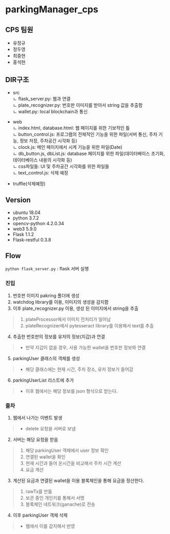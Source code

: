 # parkingManager_cps

## CPS 팀원

- 유정규
- 정두영
- 최중현
- 홍석현

## DIR구조

- src  
  ㄴ flask_server.py: 웹과 연결  
  ㄴ plate_recognizer.py: 번호판 이미지를 받아서 string 값을 추출함  
  ㄴ wallet.py: local blockchain과 통신

- web  
  ㄴ index.html, database.html: 웹 페이지를 위한 기보적인 틀  
  ㄴ button_control.js: 프로그램의 전체적인 기능을 위한 파일(서버 통신, 주차 기능, 정보 저장, 주차공간 시각화 등)  
  ㄴ clock.js: 메인 페이지에서 시계 기능을 위한 파일(Date)  
  ㄴ db_button.js, dbList.js: database 페이지를 위한 파일(데이터베이스 초기화, 데이터베이스 내용의 시각화 등)  
  ㄴ css파일들: UI 및 주차공간 시각화를 위한 파일들  
  ㄴ text_control.js: 삭제 예정

- truffle(삭제예정)

## Version

- ubuntu 18.04
- python 3.7.2
- opencv-python 4.2.0.34
- web3 5.9.0
- Flask 1.1.2
- Flask-restful 0.3.8

## Flow
`python flask_server.py` : flask 서버 실행
### 진입
1. 번호판 이미지 pakring 폴더에 생성
2. watchdog library를 이용, 이미지의 생성을 감지함
3. 이후 plate_recognizer.py 이용, 생성 된 이미지에서 string을 추출
>  1. plateProcessor에서 이미지 전처리가 일어남
>  2. plateRecognizer에서 pytesseract library를 이용해서 text를 추출
4. 추출한 번호판의 정보를 유저의 정보(지갑)과 연결
>  - 만약 지갑이 없을 경우, 사용 가능한 wallet을 번호판 정보와 연결
5. parkingUser 클래스의 객체를 생성
>  - 해당 클래스에는 현재 시간, 주차 장소, 유저 정보가 들어감
6. parkingUserList 리스트에 추가
>  - 이후 웹에서는 해당 정보를 json 형식으로 받는다.
  
### 출차
1. 웹에서 나가는 이벤트 발생
>  - delete 요청을 서버로 보냄
2. 서버는 해당 요청을 받음
> 1. 해당 parkingUser 객체에서 user 정보 확인
> 2. 연결된 wallet을 확인
> 3. 현재 시간과 들어 온시간을 비교해서 주차 시간 계산
> 4. 요금 계산
3. 계산된 요금과 연결된 wallet을 이용 블록체인을 통해 요금을 정산한다.
> 1. rawTx를 만듦
> 2. 보관 중인 개인키를 통해서 서명
> 3. 블록체인 네트워크(ganache)로 전송
4. 이후 parkingUser 객체 삭제
> - 웹에서 이를 감지해서 반영

